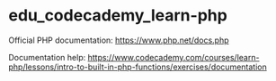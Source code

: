 # edu_codecademy_learn-php

Official PHP documentation:
https://www.php.net/docs.php

Documentation help:
https://www.codecademy.com/courses/learn-php/lessons/intro-to-built-in-php-functions/exercises/documentation
